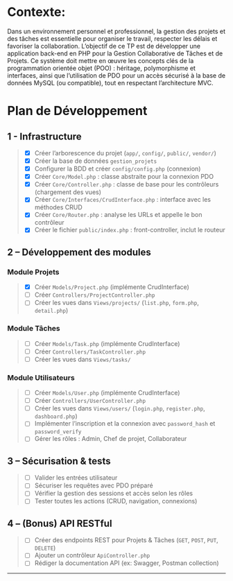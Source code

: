 # Contexte:

Dans un environnement personnel et professionnel, la gestion des projets et des tâches est essentielle pour
organiser le travail, respecter les délais et favoriser la collaboration. L’objectif de ce TP est de développer une
application back-end en PHP pour la Gestion Collaborative de Tâches et de Projets. Ce système doit mettre
en œuvre les concepts clés de la programmation orientée objet (POO) : héritage, polymorphisme et
interfaces, ainsi que l’utilisation de PDO pour un accès sécurisé à la base de données MySQL (ou compatible),
tout en respectant l’architecture MVC.


# Plan de Développement

## 1 - Infrastructure

> - [x] Créer l’arborescence du projet (`app/`, `config/`, `public/`, `vendor/`)
> - [x] Créer la base de données `gestion_projets`
> - [x] Configurer la BDD et créer `config/config.php` (connexion)
> - [x] Créer `Core/Model.php` : classe abstraite pour la connexion PDO
> - [x] Créer `Core/Controller.php` : classe de base pour les contrôleurs (chargement des vues)
> - [x] Créer `Core/Interfaces/CrudInterface.php` : interface avec les méthodes CRUD
> - [x] Créer `Core/Router.php` : analyse les URLs et appelle le bon contrôleur
> - [x] Créer le fichier `public/index.php` : front-controller, inclut le routeur

## 2 – Développement des modules

### Module Projets
> - [x] Créer `Models/Project.php` (implémente CrudInterface)
> - [ ] Créer `Controllers/ProjectController.php`
> - [ ] Créer les vues dans `Views/projects/` (`list.php`, `form.php`, `detail.php`)

### Module Tâches
> - [ ] Créer `Models/Task.php` (implémente CrudInterface)
> - [ ] Créer `Controllers/TaskController.php`
> - [ ] Créer les vues dans `Views/tasks/`

### Module Utilisateurs
> - [ ] Créer `Models/User.php` (implémente CrudInterface)
> - [ ] Créer `Controllers/UserController.php`
> - [ ] Créer les vues dans `Views/users/` (`login.php`, `register.php`, `dashboard.php`)
> - [ ] Implémenter l’inscription et la connexion avec `password_hash` et `password_verify`
> - [ ] Gérer les rôles : Admin, Chef de projet, Collaborateur

## 3 – Sécurisation & tests

> - [ ] Valider les entrées utilisateur
> - [ ] Sécuriser les requêtes avec PDO préparé
> - [ ] Vérifier la gestion des sessions et accès selon les rôles
> - [ ] Tester toutes les actions (CRUD, navigation, connexions)
> 
## 4 – (Bonus) API RESTful

> - [ ] Créer des endpoints REST pour Projets & Tâches (`GET`, `POST`, `PUT`, `DELETE`)
> - [ ] Ajouter un contrôleur `ApiController.php`
> - [ ] Rédiger la documentation API (ex: Swagger, Postman collection)
> 
---
